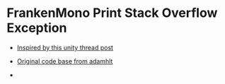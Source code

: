 # FrankenMono Print Stack Overflow Exception

- [Inspired by this unity thread post](https://forum.unity.com/threads/tips-troubleshooting-editor-crash-from-stackoverflowexception.973122/)

- [Original code base from adamhlt](https://github.com/adamhlt/Easy-Mid-Hook)
- 